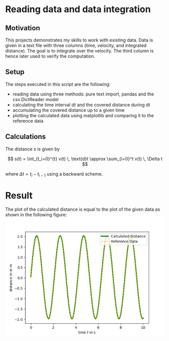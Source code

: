# Reading data and data integration
## Motivation

This projects demonstrates my skills to work with existing data. Data is given in a text file with three columns (time, velocity, and integrated distance). The goal is to integrate over the velocity. The third column is hence later used to verify the computation. 
## Setup
The steps executed in this script are the following:
- reading data using three methods: pure text import, pandas and the csv.DictReader model
- calculating the time interval d$t$ and the covered distance during d$t$
- accumulating the covered distance up to a given time
- plotting the calculated data using matplotlib and comparing it to the reference data
## Calculations

The distance $s$ is given by

$$
s(t) = \int_{t_i=0}^{t} v(t) \, \text{d}t \approx \sum_{i=0}^t v(t) \, \Delta t
$$


where $\Delta t = t_i - t_{i-1}$ using a backward scheme. 



# Result
The plot of the calculated distance is equal to the plot of the given data as shown in the following figure:
![Comparison of computed integral with the analytical solution](calc-distanceVSgiven-distance.png)
